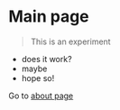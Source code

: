 # Main page

> This is an experiment

- does it work?
- maybe
- hope so!

Go to [about page](./about)
